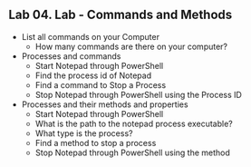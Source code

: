 ## Lab 04. Lab - Commands and Methods

- List all commands on your Computer
    - How many commands are there on your computer?
- Processes and commands
    - Start Notepad through PowerShell
    - Find the process id of Notepad
    - Find a command to Stop a Process
    - Stop Notepad through PowerShell using the Process ID
- Processes and their methods and properties
    - Start Notepad through PowerShell
    - What is the path to the notepad process executable?
    - What type is the process?
    - Find a method to stop a process
    - Stop Notepad through PowerShell using the method